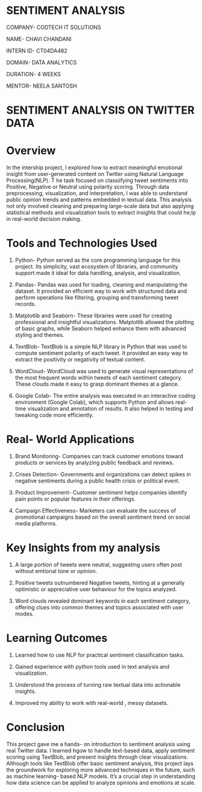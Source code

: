 # SENTIMENT ANALYSIS
COMPANY- CODTECH IT SOLUTIONS

NAME- CHAVI CHANDANI

INTERN ID- CT04DA482

DOMAIN- DATA ANALYTICS

DURATION- 4 WEEKS

MENTOR- NEELA SANTOSH

# SENTIMENT ANALYSIS ON TWITTER DATA

# Overview
In the intership project, I explored how to extract meaningful emotional insight from user-generated content on Twitter using Natural Language Processing(NLP). T he task focused on classiifying tweet sentiments into Positive, Negative or Neutral using polarity scoring. Through data preprocessing, visualization, and interpretation, I was able to understand public opinion trends and patterns embedded in textual data.
This analysis not only involved cleaning and preparing large-scale data but also applying statistical methods and visualization tools to extract insights that could he;lp in real-world decision making. 

# Tools and Technologies Used

1. Python-
Python served as the core programming language for this project. Its simplicity, vast ecosystem of libraries, and community support made it ideal for data handling, analysis, and visualization.

2. Pandas-
Pandas was used for loading, cleaning and manipulating the dataset. It provided an efficient way to work with structured data and perform operations like filtering, grouping and transforming tweet records.

3. Matplotlib and Seaborn-
These libraries were used for creating professional and insightful visualizations. Matplotlib allowed the plotting of basic graphs, while Seaborn helped enhance them with advanced styling and themes.

4. TextBlob-
TextBlob is a simple NLP library in Python that was used to compute sentiment polarity of each tweet. It provided an easy way to extract the positivity or negativity of textual content.

5. WordCloud-
WordCloud was used to generate visual representations of the most frequent words within tweets of each sentiment category. These clouds made it easy to grasp dominant themes at a glance.

6. Google Colab-
The entire analysis was executed in an interactive coding environment (Google Colab), which supports Python and allows real-time visualization and annotation of results. It also helped in testing and tweaking code more efficiently.

# Real- World Applications

1. Brand Monitoring- Companies can track customer emotions toward products or services by analyzing public feedback and reviews.

2. Crises Detection- Governments and organizations can detect spikes in negative sentiments during a public health crisis or political event.

3. Product Improvement- Customer sentiment helps companies identify pain points or popular features in their offerings.

4. Campaign Effectiveness- Marketers can evaluate the success of promotional campaigns  based on the overall sentiment trend on social media platforms.

# Key Insights from my analysis

1. A large portion of tweets were neutral, suggesting users often post without emtional tone or opinion.

2. Positive tweets outnumbered Negative tweets, hinting at a generally optimistic or appreciative user behaviour for the topics analyzed.

3. Word clouds revealed dominant keywords in each sentiment category, offering clues into common themes and topics associated with user modes.

# Learning Outcomes
1. Learned how to use NLP for practical sentiment classification tasks.

2. Gained experience with python tools used in text analysis and visualization.

3. Understood the process of turning raw textual data into actionable insights.

4. Improved my ability to work with real-world , messy datasets.

# Conclusion 

This project gave me a hands- on introduction to sentiment analysis using real Twitter data. I learned hgow to handle text-based data, apply sentiment scoring using TextBlob, and present insights through clear visualizations. Although tools like TextBlob offer basic sentiment analysis, this project lays the groundwork for exploring more advanced techniques in the future, such as machine learning- based NLP models. It’s a crucial step in understanding how data science can be applied to analyze opinions and emotions at scale.




